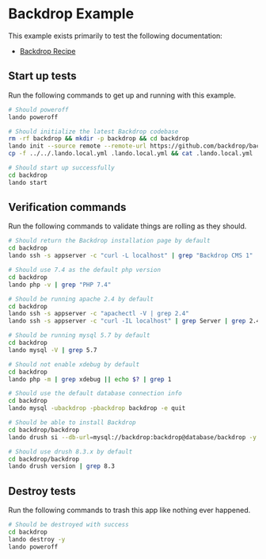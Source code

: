 Backdrop Example
================

This example exists primarily to test the following documentation:

* [Backdrop Recipe](https://docs.devwithlando.io/tutorials/backdrop.html)

Start up tests
--------------

Run the following commands to get up and running with this example.

```bash
# Should poweroff
lando poweroff

# Should initialize the latest Backdrop codebase
rm -rf backdrop && mkdir -p backdrop && cd backdrop
lando init --source remote --remote-url https://github.com/backdrop/backdrop/releases/download/1.20.3/backdrop.zip --recipe backdrop --webroot backdrop --name lando-backdrop
cp -f ../../.lando.local.yml .lando.local.yml && cat .lando.local.yml

# Should start up successfully
cd backdrop
lando start
```

Verification commands
---------------------

Run the following commands to validate things are rolling as they should.

```bash
# Should return the Backdrop installation page by default
cd backdrop
lando ssh -s appserver -c "curl -L localhost" | grep "Backdrop CMS 1"

# Should use 7.4 as the default php version
cd backdrop
lando php -v | grep "PHP 7.4"

# Should be running apache 2.4 by default
cd backdrop
lando ssh -s appserver -c "apachectl -V | grep 2.4"
lando ssh -s appserver -c "curl -IL localhost" | grep Server | grep 2.4

# Should be running mysql 5.7 by default
cd backdrop
lando mysql -V | grep 5.7

# Should not enable xdebug by default
cd backdrop
lando php -m | grep xdebug || echo $? | grep 1

# Should use the default database connection info
cd backdrop
lando mysql -ubackdrop -pbackdrop backdrop -e quit

# Should be able to install Backdrop
cd backdrop/backdrop
lando drush si --db-url=mysql://backdrop:backdrop@database/backdrop -y

# Should use drush 8.3.x by default
cd backdrop/backdrop
lando drush version | grep 8.3
```

Destroy tests
-------------

Run the following commands to trash this app like nothing ever happened.

```bash
# Should be destroyed with success
cd backdrop
lando destroy -y
lando poweroff
```
